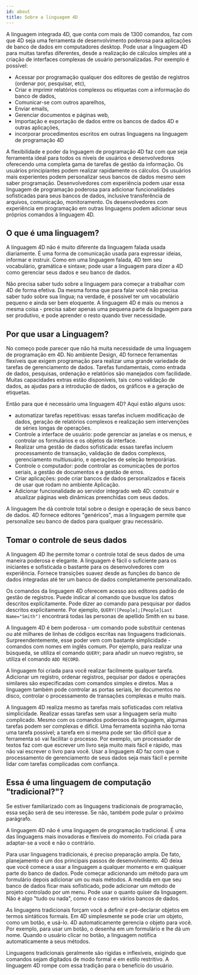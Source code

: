 ```yaml
---
id: about
title: Sobre a linguagem 4D
---
```


A linguagem integrada 4D, que conta com mais de 1300 comandos, faz com que 4D seja uma ferramenta de desenvolvimento poderosa para aplicações de banco de dados em computadores desktop. Pode usar a linguagem 4D para muitas tarefas diferentes, desde a realização de cálculos simples até a criação de interfaces complexas de usuário personalizadas. Por exemplo é possível:

- Acessar por programação qualquer dos editores de gestão de registros (ordenar por, pesquisar, etc),
- Criar e imprimir relatórios complexos ou etiquetas com a informação do banco de dados,
- Comunicar-se com outros aparelhos,
- Enviar emails,
- Gerenciar documentos e páginas web,
- Importação e exportação de dados entre os bancos de dados 4D e outras aplicações,
- incorporar procedimentos escritos em outras linguagens na linguagem de programação 4D

A flexibilidade e poder da lnguagem de programação 4D faz com que seja ferramenta ideal para todos os níveis de usuários e desenvolvedores oferecendo uma completa gama de tarefas de gestão da informação. Os usuários principiantes podem realizar rapidamente os cálculos. Os usuários mais experientes podem personalizar seus bancos de dados mesmo sem saber programação. Desenvolvedores com experiência podem usar essa linguagem de programação poderosa para adicionar funcionalidades sofisticadas para seus bancos de dados, inclusive transferência de arquivos, comunicação, monitoramento. Os desenvolvedores com experiência em programação em outras linguagens podem adicionar seus próprios comandos à linguagem 4D.

## O que é uma linguagem?

A linguagem 4D não é muito diferente da linguagem falada usada diariamente. É uma forma de comunicação usada para expressar ideias, informar e instruir. Como em uma linguagem falada, 4D tem seu vocabulário, gramática e sintaxe; pode usar a linguagem para dizer a 4D como gerenciar seus dados e seu banco de dados.

Não precisa saber tudo sobre a linguagem para começar a trabalhar com 4D de forma efetiva. Da mesma forma que para falar você não precisa saber tudo sobre sua língua; na verdade, é possível ter um vocabulário pequeno e ainda ser bem eloquente. A linguagem 4D é mais ou menos a mesma coisa - precisa saber apenas uma pequena parte da linguagem para ser produtivo, e pode aprender o resto quando tiver necessidade.

## Por que usar a Linguagem?

No começo pode parecer que não há muita necessidade de uma linguagem de programação em 4D. No ambiente Design, 4D fornece ferramentas flexíveis que exigem programação para realizar uma grande variedade de tarefas de gerenciamento de dados. Tarefas fundamentais, como entrada de dados, pesquisas, ordenação e relatórios são manejados com facilidade. Muitas capacidades extras estão disponíveis, tais como validação de dados, as ajudas para a introdução de dados, os gráficos e a geração de etiquetas.

Então para que é necessário uma linguagem 4D? Aqui estão alguns usos:

- automatizar tarefas repetitivas: essas tarefas incluem modificação de dados, geração de relatórios complexos e realização sem intervenções de séries longas de operações.
- Controle a interface de usuário: pode gerenciar as janelas e os menus, e controlar os formulários e os objetos da interface.
- Realizar uma gestão de dados sofisticada: essas tarefas incluem processamento de transação, validação de dados complexos, gerenciamento multiusuário, e operações de seleção temporárias.
- Controle o computador: pode controlar as comunicações de portos seriais, a gestão de documentos e a gestão de erros.
- Criar aplicações: pode criar bancos de dados personalizados e fáceis de usar que rodam no ambiente Aplicação.
- Adicionar funcionalidade ao servidor integrado web 4D: construir e atualizar páginas web dinâmicas preenchidas com seus dados.

A linguagem lhe dá controle total sobre o design e operação de seus banco de dados. 4D fornece editores "genéricos", mas a linguagem permite que personalize seu banco de dados para qualquer grau necessário.

## Tomar o controle de seus dados

A linguagem 4D lhe permite tomar o controle total de seus dados de uma maneira poderosa e elegante. A linguagem é fácil o suficiente para os iniciantes e sofisticada o bastante para os desenvolvedores com experiência. Fornece transições suavez desde as funções do banco de dados integradas até ter um banco de dados completamente personalizado.

Os comandos da linguagem 4D oferecem acesso aos editores padrão de gestão de registros. Puede indicar al comando que busque los datos descritos explícitamente. Pode dizer ao comando para pesquisar por dados descritos explicitamente. Por ejemplo, `QUERY([People];[People]Last Name="Smith")` encontrará todas las personas de apellido Smith en su base.

A linguagem 4D é bem poderosa - um comando pode substituir centenas ou até milhares de linhas de códigos escritas nas linguagens tradicionais. Surpreendentemente, esse poder vem com bastante simplicidade - comandos com nomes em inglês comum. Por ejemplo, para realizar una búsqueda, se utiliza el comando `QUERY`; para añadir un nuevo registro, se utiliza el comando `ADD RECORD`.

A linguagem foi criada para você realizar facilmente qualquer tarefa. Adicionar um registro, ordenar registros, pequisar por dados e operações similares são especificadas com comandos simples e diretos. Mas a linguagem também pode controlar as portas seriais, ler documentos no disco, controlar o processamento de transações complexas e muito mais.

A linguagem 4D realiza mesmo as tarefas mais sofisticadas com relativa simplicidade. Realizar essas tarefas sem usar a linguagem seria muito complicado.
Mesmo com os comandos poderosos da linguagem, algumas tarefas podem ser complexas e difícil. Uma ferramenta sozinha não torna uma tarefa possível; a tarefa em si mesma pode ser tão difícil que a ferramenta só vai facilitar o processo. Por exemplo, um processador de textos faz com que escrever um livro seja muito mais fácil e rápido, mas não vai escrever o livro para você. Usar a linguagem 4D faz com que o processamento de gerenciamento de seus dados seja mais fácil e permite lidar com tarefas complicadas com confiança.

## Essa é uma linguagem de computação "tradicional?"?

Se estiver familiarizado com as linguagens tradicionais de programação, essa seção será de seu interesse. Se não, também pode pular o próximo parágrafo.

A linguagem 4D não é uma linguagem de programação tradicional. É uma das linguagens mais inovadoras e flexíveis do momento. Foi criada para adaptar-se a você e não o contrário.

Para usar linguagens tradicionais, é preciso preparação ampla. De fato, planejamento é um dos principais passos de desenvolvimento. 4D deixa que você comece a usar a linguagem a qualquer momento e em qualquer parte do banco de dados. Pode começar adicionando um método para um formulário depois adicionar um ou mais métodos. A medida em que seu banco de dados ficar mais sofisticado, pode adicionar um método de projeto controlado por um menu. Pode usar o quanto quiser da linguagem. Não é algo "tudo ou nada", como é o caso em vários bancos de dados.

As linguagens tradicionais forçam você a definir e pré-declarar objetos em termos sintáticos formais. Em 4D simplesmente se pode criar um objeto, como um botão, e usá-lo. 4D automaticamente gerencia o objeto para você. Por exemplo, para usar um botão, o desenha em um formulário e lhe dá um nome. Quando o usuário clicar no botão, a linguagem notifica automaticamente a seus métodos.

Linguagens tradicionais geralmente são rígidas e inflexíveis, exigindo que comandos sejam digitados de modo formal e em estilo restritivo. A linguagem 4D rompe com essa tradição para o benefício do usuário.
